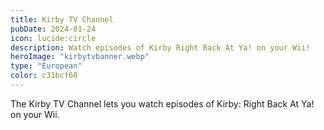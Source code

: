 ```yaml
---
title: Kirby TV Channel
pubDate: 2024-01-24
icon: lucide:circle
description: Watch episodes of Kirby Right Back At Ya! on your Wii!
heroImage: "kirbytvbanner.webp"
type: "European"
color: c31bcf60
---
```


The Kirby TV Channel lets you watch episodes of Kirby: Right Back At Ya! on your Wii.
